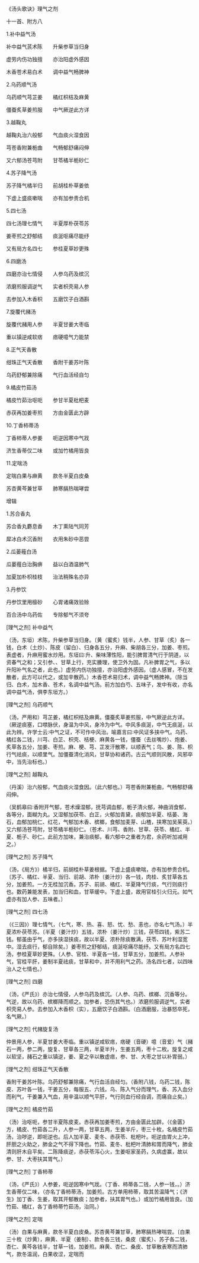 《汤头歌诀》理气之剂

十一首、附方八

1.补中益气汤

补中益气芪术陈　　升柴参草当归身

虚劳内伤功独擅　　亦治阳虚外感因

木香苍术易白术　　调中益气畅脾神

2.乌药顺气汤

乌药顺气芎芷姜　　橘红枳桔及麻黄

僵蚕炙草姜煎服　　中气厥逆此方详

3.越鞠丸

越鞠丸治六般郁　　气血痰火湿食因

芎苍香附兼栀曲　　气畅郁舒痛闷伸

又六郁汤苍芎附　　甘苓橘半栀砂仁

4.苏子降气汤

苏子降气橘半归　　前胡桂朴草姜依

下虚上盛痰嗽喘　　亦有加参贵合机

5.四七汤

四七汤理七情气　　半夏厚朴茯苓苏

姜枣煎之舒郁结　　痰涎呕痛尽能纾

又有局方名四七　　参桂夏草妙更殊

6.四磨汤

四磨亦治七情侵　　人参乌药及槟沉

浓磨煎服调逆气　　实者枳壳易人参

去参加入木香枳　　五磨饮子白酒斟

7.旋覆代赭汤

旋覆代赭用人参　　半夏甘姜大枣临

重以镇逆咸软痞　　痞硬噫气力能禁

8.正气天香散

绀珠正气天香散　　香附干姜苏叶陈

乌药舒郁兼除痛　　气行血活经自匀

9.橘皮竹茹汤

橘皮竹茹治呕呃　　参甘半夏枇杷麦

赤茯再加姜枣煎　　方由金匮此方辟

10.丁香柿蒂汤

丁香柿蒂人参姜　　呃逆因寒中气戕

济生香蒂仅二味　　或加竹橘用皆良

11.定喘汤

定喘白果与麻黄　　款冬半夏白皮桑

苏杏黄芩兼甘草　　肺寒膈热喘哮尝

增辑

1.苏合香丸

苏合香丸麝息香　　木丁熏陆气同芳

犀冰白术沉香附　　衣用朱砂中恶尝

2.瓜蒌薤白汤

瓜蒌薤白治胸痹　　益以白酒温肺气

加夏加朴枳桂枝　　治法稍殊名亦异

3.丹参饮

丹参饮里用檩砂　　心胃诸痛效验赊

百合汤中乌药佐　　专除郁气不须夸

[理气之剂] 补中益气

（汤，东垣）术陈，升柴参草当归身。〔黄（蜜炙）钱半，人参、甘草（炙）各一钱，白术（土炒）、陈皮（留白）、归身各五分，升麻、柴胡各三分，加姜、枣煎。表虚者，升麻用蜜水炒用。东垣曰∶升、柴味薄性阳，能引脾胃清气行于阴道，以资春气之和；又引参、、甘草上行，充实腠理，使卫外为固。凡补脾胃之气，多以升阳补气名之者，此也。〕虚劳内伤功独擅，亦治阳虚外感因。（虚人感冒，不在发散者，此方可以代之，或加辛散药。）木香苍术易归术，调中益气畅脾神。（除当归、白术，加木香、苍术，名调中益气汤。前方加白芍、五味子，发中有收，亦名调中益气汤，俱李东垣方。）

[理气之剂] 乌药顺气

（汤，严用和）芎芷姜，橘红枳桔及麻黄。僵蚕炙草姜煎服，中气厥逆此方详。（厥逆痰塞，口噤脉伏，身温为中风，身冷为中气。中风多痰涎，中气无痰涎，以此为辨。许学士云∶中气之证，不可作中风治。喻嘉言曰∶中风证多挟中气。乌药、橘红各二钱，川芎、白芷、枳壳、桔梗、麻黄各一钱，僵蚕（去丝嘴炒）、炮姜、炙草各五分，加姜、枣煎。麻、梗、芎、芷发汗散寒，以顺表气；乌、姜、陈、枳行气祛痰，以顺里气。加僵蚕清化消风，甘草协和诸药。古云气顺则风散，风邪卒中，当先治标也。）

[理气之剂] 越鞠丸

（丹溪）治六般郁，气血痰火湿食因。（此六郁也。）芎苍香附兼栀曲，气畅郁舒痛闷伸。

（吴鹤皋曰∶香附开气郁，苍术燥湿郁，抚芎调血郁，栀子清火郁，神曲消食郁，各等分，面糊为丸。又湿郁加茯苓、白芷，火郁加青黛，痰郁加半夏、栝蒌、海石，血郁加桃仁、红花，气郁加木香、槟榔，食郁加麦芽、山楂，挟寒加吴茱萸。）又六郁汤苍芎附，甘苓橘半栀砂仁。（苍术、川芎、香附、甘草、茯苓、橘红、半夏、栀子、砂仁。此前方加味，兼治痰郁，看六郁中之重者为君，余药听加减用之。）

[理气之剂] 苏子降气

（汤，《局方》）橘半归，前胡桂朴草姜根据。下虚上盛痰嗽喘，亦有加参贵合机。〔苏子、橘红、半夏、当归、前胡、浓朴（姜汁炒）各一钱，肉桂、炙甘草各五分，加姜煎。一方无桂加沉香。苏子、前胡、橘红、半夏降气行痰，气行则痰行也。数药兼能发表，加当归和血，甘草缓中。下虚上盛，故用官桂引火归元。如气虚亦有加人参、五味者。〕

[理气之剂] 四七汤

（《三因》）理七情气，（七气，寒、热、喜、怒、忧、愁、恚也，亦名七气汤。）半夏浓朴茯苓苏。〔半夏（姜汁炒）五钱，浓朴（姜汁炒）三钱，茯苓四钱，紫苏二钱。郁虽由乎气，亦多挟湿挟痰，故以半夏、浓朴除痰散满，茯苓、苏叶利湿宽中。湿去痰行，郁自除矣。〕姜枣煎之舒郁结，痰涎呕痛尽能纾。又有局方名四七汤，参桂夏草妙更殊。（人参、官桂、半夏各一钱，甘草五分，加姜煎。人参补气，官桂平肝，姜制半夏祛痰，甘草和中，并不用利气之药。汤名四七者，以四味治人之七情也。）

[理气之剂] 四磨

（汤，《严氏》）亦治七情侵，人参乌药及槟沉。（人参、乌药、槟榔、沉香等分。气逆，故以乌药、槟榔降而顺之。加参者，恐伤其气也。）浓磨煎服调逆气，实者枳壳易人参。去参加入木香枳（实），五磨饮子白酒斟。（白酒磨服，治暴怒卒死，名气厥。）

[理气之剂] 代赭旋复汤

仲景用人参，半夏甘姜大枣临。重以镇逆咸软痞，痞硬（音硬）噫（音爱）气（赭石一两，参二两，旋复、甘草各三两，半夏半升，生姜五两，枣十二枚。旋复之咸以软坚，赭石之重以镇逆，姜、夏之辛以散虚痞，参、甘、大枣之甘以补胃弱。）

[理气之剂] 绀珠正气天香散

香附干姜苏叶陈。乌药舒郁兼除痛，气行血活自经匀。（香附八钱，乌药二钱，陈皮、苏叶各一钱，干姜五分，每服五、六钱。乌、陈入气分而理气，香、苏入血分而利气，干姜兼入气血，用辛温以顺气平肝，气行则血行经自调，而痛自止矣。）

[理气之剂] 橘皮竹茹

（汤）治呕呃，参甘半夏陈皮麦。赤茯再加姜枣煎，方由金匮此加辟。（《金匮》方，橘皮、竹茹各二升，人参一两，甘草五两，生姜半斤，枣三十枚，名橘皮竹茹汤，治哕逆，即呃逆也。后人加半夏、麦冬、赤茯苓、枇杷叶。呃逆由胃火上冲，肝胆之火助之，肺金之气不得下降也。竹茹、麦冬、枇杷叶清肺和胃而降气，肺金清则肝木自平矣。二陈降痰逆，赤茯苓泻心火，生姜呕家圣药，久病虚赢，故以参、甘、大枣扶其胃气。）

[理气之剂] 丁香柿蒂

（汤，《严氏》）人参姜，呃逆因寒中气戕。（丁香、柿蒂各二钱，人参一钱，。）济生香蒂仅二味，（亦名丁香柿蒂汤，加姜煎。古方单用柿蒂，取其苦温降气；《济生》加丁香、生姜，取其开郁散痰；加参者，扶其胃气也。）或加竹橘用皆良。（加竹茹、橘红，各丁香柿蒂竹茹汤，治同。）

[理气之剂] 定喘

（汤）白果与麻黄，款冬半夏白皮桑。苏杏黄芩兼甘草，肺寒膈热哮喘尝。〔白果三十枚（炒黄），麻黄、半夏（姜制）、款冬各三钱，桑皮（蜜炙）、苏子各二钱，杏仁、黄芩各钱半，甘草一钱，加姜煎。麻黄、杏仁、桑皮、甘草散表寒而清肺气，款冬温润，白果收涩，定喘而

